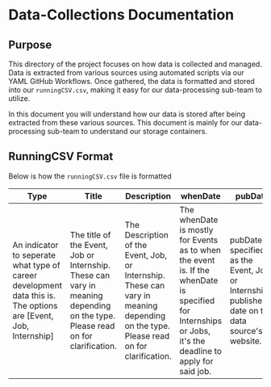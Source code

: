 # Data-Collections Documentation

## Purpose

This directory of the project focuses on how data is collected and managed. Data is extracted from various sources using automated scripts via our YAML GitHub Workflows. Once gathered, the data is  formatted and stored into our `runningCSV.csv`, making it easy for our data-processing sub-team to utilize.

In this document you will understand how our data is stored after being extracted from these various sources. This document is mainly for our data-processing sub-team to understand our storage containers.

## RunningCSV Format

Below is how the `runningCSV.csv` file is formatted

| Type | Title | Description | whenDate | pubDate | Location | link | entryDate
| --- | --- | --- | --- | --- | --- | --- | --- |
| An indicator to seperate what type of career development data this is. The options are [Event, Job, Internship] | The title of the Event, Job or Internship. These can vary in meaning depending on the type. Please read on for clarification. | The Description of the Event, Job, or Internship. These can vary in meaning depending on the type. Please read on for clarification. | The whenDate is mostly for Events as to when the event is. If the whenDate is specified for Internships or Jobs, it's the deadline to apply for said job. | pubDate is specified as the Event, Job, or Internship's published date on the data source's website. | The Location of the Event, Job, or Internship. | The embed link to the Event, Job, or Internship Page | The Date that the Item (Job,Internship, or Job) was extracted and stored into our system.

